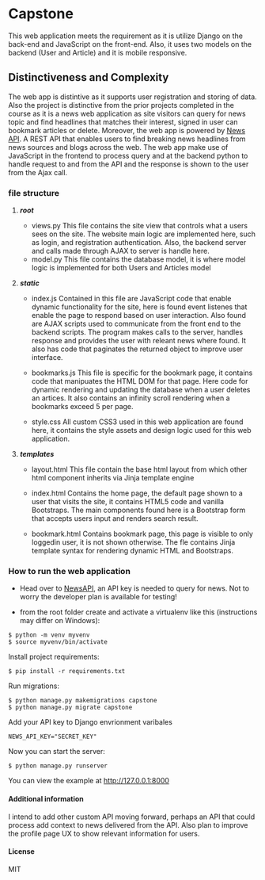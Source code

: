 # Capstone
This web application meets the requirement as it is utilize Django on the back-end and JavaScript on the front-end. Also, it uses two models on the backend (User and Article) and it is mobile responsive.

## Distinctiveness and Complexity
The web app is distintive as it supports user registration and storing of data. Also the project is distinctive from the prior projects completed in the course as it is a news web application  as site visitors can query for news topic and find headlines that matches their interest, signed in user can bookmark articles or delete. Moreover, the web app is powered by [News API](https://newsapi.org/). A REST API that enables users to find  breaking news headlines from news sources and blogs across the web. The web app make use of JavaScript in the frontend to process query and at the backend python to handle request to and from the API and the response is shown to the user from the Ajax call.

### file structure
1. **_root_**
     - views.py
          This file contains the site view that controls what a users sees on the site. The website main logic are implemented here,           such as login, and registration authentication. Also, the backend server and calls made through AJAX to server is handle             here. 
     - model.py
          This file contains the database model, it is where model logic is implemented for both Users and Articles model
2. **_static_**
     - index.js
          Contained in this file are JavaScript code that enable dynamic functionality for the site, here is found event listenes that enable the page to respond based on user interaction. Also found are AJAX scripts used to communicate from the front end to the backend scripts. The program makes calls to the server, handles response and provides the user with releant news where found. It also has code that paginates the returned object to improve user interface.   
     - bookmarks.js
          This file is specific for the bookmark page, it contains code that manipuates the HTML DOM for that page. Here code for dynamic rendering and updating the database when a user deletes an artices. It also contains an infinity scroll rendering when a bookmarks exceed 5 per page.  
          
     - style.css
          All custom CSS3 used in this web application are found here, it contains the style assets and design logic used for this             web application.
        

3. **_templates_**
     - layout.html
         This file contain the base html layout from which other html component inherits via Jinja template engine
     - index.html
          Contains the home page, the default page shown to a user that visits the site, it contains HTML5 code and vanilla Bootstraps. The main components found here is a Bootstrap form that accepts users input and renders search result. 
          
     - bookmark.html
          Contains bookmark page, this page is visible to only loggedin user, it is not shown otherwise. The fle contains Jinja template syntax for rendering dynamic HTML and Bootstraps. 


### How to run the web application
* Head over to [NewsAPI](https://newsapi.org/), an API key is needed to query for news. Not to worry the developer plan is available for testing!

* from the root folder create and activate a virtualenv like this (instructions may differ on Windows):

```
$ python -m venv myvenv
$ source myvenv/bin/activate
```

Install project requirements:

```
$ pip install -r requirements.txt
```

Run migrations:

```
$ python manage.py makemigrations capstone
$ python manage.py migrate capstone
```

Add your API key to Django envrionment varibales
```
NEWS_API_KEY="SECRET_KEY"
```

Now you can start the server:

```
$ python manage.py runserver
```

You can view the example at http://127.0.0.1:8000

#### Additional information
I intend to add other custom API moving forward, perhaps an API  that could process add context to news delivered from the API. Also plan to improve the profile page UX to show relevant information for users. 
#### License

MIT
